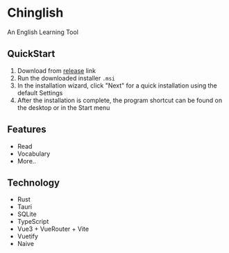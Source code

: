 # Chinglish

An English Learning Tool

## QuickStart

1. Download from [release](https://github.com/JQiue/chinglish/releases) link
2. Run the downloaded installer `.msi`
3. In the installation wizard, click "Next" for a quick installation using the default Settings
4. After the installation is complete, the program shortcut can be found on the desktop or in the Start menu

## Features

+ Read
+ Vocabulary
+ More..

## Technology

+ Rust
+ Tauri
+ SQLite
+ TypeScript
+ Vue3 + VueRouter + Vite
+ Vuetify
+ Naive
